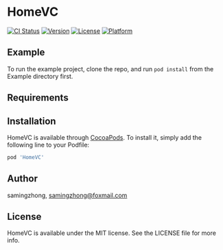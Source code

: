 # HomeVC

[![CI Status](https://img.shields.io/travis/samingzhong/HomeVC.svg?style=flat)](https://travis-ci.org/samingzhong/HomeVC)
[![Version](https://img.shields.io/cocoapods/v/HomeVC.svg?style=flat)](https://cocoapods.org/pods/HomeVC)
[![License](https://img.shields.io/cocoapods/l/HomeVC.svg?style=flat)](https://cocoapods.org/pods/HomeVC)
[![Platform](https://img.shields.io/cocoapods/p/HomeVC.svg?style=flat)](https://cocoapods.org/pods/HomeVC)

## Example

To run the example project, clone the repo, and run `pod install` from the Example directory first.

## Requirements

## Installation

HomeVC is available through [CocoaPods](https://cocoapods.org). To install
it, simply add the following line to your Podfile:

```ruby
pod 'HomeVC'
```

## Author

samingzhong, samingzhong@foxmail.com

## License

HomeVC is available under the MIT license. See the LICENSE file for more info.
